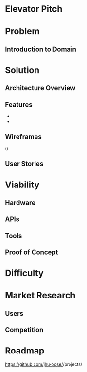 # <!-- Title -->

# Elevator Pitch

<!-- TODO -->

# Problem

<!-- TODO -->

## Introduction to Domain

<!-- TODO -->

# Solution

<!-- TODO -->

## Architecture Overview

<!-- TODO -->

## Features

- <!-- TO -->
- <!-- DO -->

## Wireframes

**<!-- Description, for example, “Events Map” -->**

(<!-- TODO -->)

## User Stories

<!-- TODO -->

# Viability

## Hardware

<!-- TODO -->

## APIs

<!-- TODO -->

## Tools

<!-- TODO -->

## Proof of Concept

<!-- TODO -->

# Difficulty

<!-- TODO -->

# Market Research

## Users

<!-- TODO -->

## Competition

<!-- TODO -->

# Roadmap

https://github.com/jhu-oose/<!-- TODO -->/projects/<!-- TODO -->